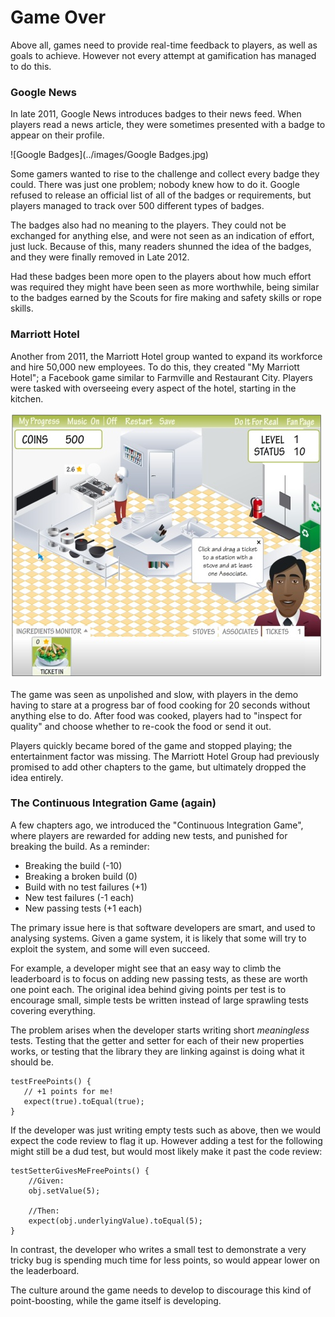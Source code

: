# Game Over

Above all, games need to provide real-time feedback to players, as well as goals to achieve. However not every attempt at gamification has managed to do this.

### Google News

In late 2011, Google News introduces badges to their news feed. When players read a news article, they were sometimes presented with a badge to appear on their profile.

![Google Badges](../images/Google Badges.jpg)

Some gamers wanted to rise to the challenge and collect every badge they could. There was just one problem; nobody knew how to do it. Google refused to release an official list of all of the badges or requirements, but players managed to track over 500 different types of badges.

The badges also had no meaning to the players. They could not be exchanged for anything else, and were not seen as an indication of effort, just luck. Because of this, many readers shunned the idea of the badges, and they were finally removed in Late 2012.

Had these badges been more open to the players about how much effort was required they might have been seen as more worthwhile, being similar to the badges earned by the Scouts for fire making and safety skills or rope skills.

### Marriott Hotel

Another from 2011, the Marriott Hotel group wanted to expand its workforce and hire 50,000 new employees. To do this, they created "My Marriott Hotel"; a Facebook game similar to Farmville and Restaurant City. Players were tasked with overseeing every aspect of the hotel, starting in the kitchen.

![My Marriott Hotel](../images/my-marriott.jpg)

The game was seen as unpolished and slow, with players in the demo having to stare at a progress bar of food cooking for 20 seconds without anything else to do. After food was cooked, players had to "inspect for quality" and choose whether to re-cook the food or send it out.

Players quickly became bored of the game and stopped playing; the entertainment factor was missing. The Marriott Hotel Group had previously promised to add other chapters to the game, but ultimately dropped the idea entirely.

### The Continuous Integration Game (again)

A few chapters ago, we introduced the "Continuous Integration Game", where players are rewarded for adding new tests, and punished for breaking the build. As a reminder:

* Breaking the build (-10)
* Breaking a broken build (0)
* Build with no test failures (+1)
* New test failures (-1 each)
* New passing tests (+1 each)

The primary issue here is that software developers are smart, and used to analysing systems. Given a game system, it is likely that some will try to exploit the system, and some will even succeed.

For example, a developer might see that an easy way to climb the leaderboard is to focus on adding new passing tests, as these are worth one point each. The original idea behind giving points per test is to encourage small, simple tests be written instead of large sprawling tests covering everything.

The problem arises when the developer starts writing short *meaningless* tests. Testing that the getter and setter for each of their new properties works, or testing that the library they are linking against is doing what it should be.

```
testFreePoints() {
   // +1 points for me!
   expect(true).toEqual(true);
}
```

If the developer was just writing empty tests such as above, then we would expect the code review to flag it up. However adding a test for the following might still be a dud test, but would most likely make it past the code review:

```
testSetterGivesMeFreePoints() {
    //Given:
    obj.setValue(5);

    //Then:
    expect(obj.underlyingValue).toEqual(5);
}
```

In contrast, the developer who writes a small test to demonstrate a very tricky bug is spending much time for less points, so would appear lower on the leaderboard.

The culture around the game needs to develop to discourage this kind of point-boosting, while the game itself is developing.
